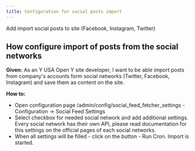 ```yaml
---
title: Configuration for social posts import
---
```


Add import social posts to site (Facebook, Instagram, Twitter)

## How configure import of posts from the social networks

**Given:**
As an Y USA Open Y site developer, I want to be able import posts from company's accounts form social networks (Twitter, Facebook, Instagram) and save them as content on the site.

**How to:**
- Open configuration page /admin/config/social_feed_fetcher_settings - Configuration ->  Social Feed Settings
- Select checkbox for needed social network and add additional settings. Every social network has their own API, please read documentation for this settings on the official pages of each social networks.
- When all settings will be filled - click on the button - Run Cron. Import is started.
